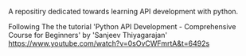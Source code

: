 A repositiry dedicated towards learning API development with python.


Following The the tutorial 'Python API Development - Comprehensive Course for Beginners' by  'Sanjeev Thiyagarajan'
https://www.youtube.com/watch?v=0sOvCWFmrtA&t=6492s
